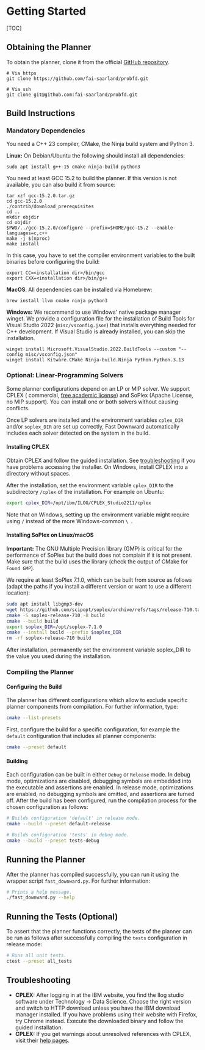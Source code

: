 # Getting Started

[TOC]

## Obtaining the Planner

To obtain the planner, clone it from the official [GitHub repository](https://github.com/fai-saarland/probfd).

```
# Via https
git clone https://github.com/fai-saarland/probfd.git

# Via ssh
git clone git@github.com:fai-saarland/probfd.git
```

## Build Instructions

### Mandatory Dependencies

You need a C++ 23 compiler, CMake, the Ninja build system and Python 3.

**Linux:** On Debian/Ubuntu the following should install all dependencies:

```
sudo apt install g++-15 cmake ninja-build python3
```

You need at least GCC 15.2 to build the planner. If this version is not available, you can also
build it from source:

```
tar xzf gcc-15.2.0.tar.gz
cd gcc-15.2.0
./contrib/download_prerequisites
cd ..
mkdir objdir
cd objdir
$PWD/../gcc-15.2.0/configure --prefix=$HOME/gcc-15.2 --enable-languages=c,c++
make -j $(nproc)
make install
```

In this case, you have to set the compiler environment variables to the built binaries
before configuring the build:
```
export CC=<installation dir>/bin/gcc
export CXX=<installation dir>/bin/g++
```


**MacOS**: All dependencies can be installed via Homebrew:

```
brew install llvm cmake ninja python3
```

**Windows:** We recommend to use Windows' native package manager winget.
We provide a configuration file for the installation of Build Tools for Visual
Studio 2022 (`misc/vsconfig.json`) that installs everything needed for C++
development. If Visual Studio is already installed, you can skip the
installation.

```
winget install Microsoft.VisualStudio.2022.BuildTools --custom "--config misc/vsconfig.json"
winget install Kitware.CMake Ninja-build.Ninja Python.Python.3.13
```

### Optional: Linear-Programming Solvers

Some planner configurations depend on an LP or MIP solver. We support CPLEX (
commercial, [free academic license](http://ibm.com/academic)) and SoPlex (Apache
License, no MIP support). You can install one or both solvers without causing
conflicts.

Once LP solvers are installed and the environment variables `cplex_DIR`
and/or `soplex_DIR` are set up correctly, Fast Downward automatically includes
each solver detected on the system in the build.

#### Installing CPLEX

Obtain CPLEX and follow the guided installation.
See [troubleshooting](#troubleshooting) if you have problems accessing the
installer.
On Windows, install CPLEX into a directory without spaces.

After the installation, set the environment variable `cplex_DIR` to the
subdirectory `/cplex` of the installation.
For example on Ubuntu:

```bash
export cplex_DIR=/opt/ibm/ILOG/CPLEX_Studio2211/cplex
```

Note that on Windows, setting up the environment variable might require
using `/` instead of the more Windows-common `\ `.

#### Installing SoPlex on Linux/macOS

**Important:** The GNU Multiple Precision library (GMP) is critical for the
performance of SoPlex but the build does not complain if it is not present.
Make sure that the build uses the library (check the output of CMake for
`Found GMP`).

We require at least SoPlex 7.1.0, which can be built from source as follows
(adapt the paths if you install a different version or want to use a different
location):

```bash
sudo apt install libgmp3-dev
wget https://github.com/scipopt/soplex/archive/refs/tags/release-710.tar.gz -O - | tar -xz
cmake -S soplex-release-710 -B build
cmake --build build
export soplex_DIR=/opt/soplex-7.1.0
cmake --install build --prefix $soplex_DIR
rm -rf soplex-release-710 build
```

After installation, permanently set the environment variable soplex_DIR to the
value you used during the installation.

### Compiling the Planner

#### Configuring the Build

The planner has different configurations which allow to
exclude specific planner components from compilation.
For further information, type:

```bash
cmake --list-presets
```

First, configure the build for a specific configuration, for
example the `default` configuration that includes all planner
components:

```bash
cmake --preset default
```

#### Building

Each configuration can be built in either `Debug` or `Release` mode.
In debug mode, optimizations are disabled, debugging symbols are
embedded into the executable and assertions are enabled.
In release mode, optimizations are enabled, no debugging symbols
are omitted, and assertions are turned off.
After the build has been configured, run the compilation
process for the chosen configuration as follows:

```bash
# Builds configuration 'default' in release mode.
cmake --build --preset default-release

# Builds configuration 'tests' in debug mode.
cmake --build --preset tests-debug
```

## Running the Planner

After the planner has compiled successfully, you can run it using the
wrapper script `fast_downward.py`.
For further information:

```bash
# Prints a help message.
./fast_downward.py --help
```

## Running the Tests (Optional)

To assert that the planner functions correctly, the tests
of the planner can be run as follows after successfully compiling the
`tests` configuration in release mode:

```bash
# Runs all unit tests.
ctest --preset all_tests
```

## Troubleshooting

* **CPLEX:** After logging in at the IBM website, you find the Ilog studio
  software under Technology -> Data Science. Choose the right version and switch
  to HTTP download unless you have the IBM download manager installed. If you
  have problems using their website with Firefox, try Chrome instead. Execute
  the downloaded binary and follow the guided installation.
* **CPLEX:** If you get warnings about unresolved references with CPLEX, visit
  their [help pages](http://www-01.ibm.com/support/docview.wss?uid=swg21399926).
